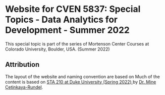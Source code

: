 # Website for CVEN 5837: Special Topics - Data Analytics for Development - Summer 2022

This special topic is part of the series of Mortenson Center Courses at Colorado University, Boulder, USA. (Summer 2022)

## Attribution

The layout of the website and naming convention are based on Much of the content is based on [STA 210 at Duke University (Spring 2022)
](https://github.com/sta210-s22/website) by [Dr. Mine Çetinkaya-Rundel](https://mine-cr.com/).



